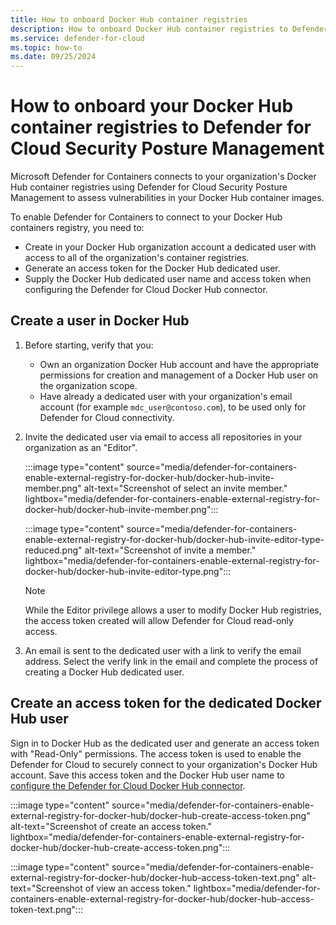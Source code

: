 ```yaml
---
title: How to onboard Docker Hub container registries
description: How to onboard Docker Hub container registries to Defender for Containers
ms.service: defender-for-cloud
ms.topic: how-to
ms.date: 09/25/2024
---
```


# How to onboard your Docker Hub container registries to Defender for Cloud Security Posture Management

Microsoft Defender for Containers connects to your organization's Docker Hub container registries using Defender for Cloud Security Posture Management to assess vulnerabilities in your Docker Hub container images.

To enable Defender for Containers to connect to your Docker Hub containers registry, you need to:

- Create in your Docker Hub organization account a dedicated user with access to all of the organization's container registries.
- Generate an access token for the Docker Hub dedicated user.
- Supply the Docker Hub dedicated user name and access token when configuring the Defender for Cloud Docker Hub connector.

## Create a user in Docker Hub

1. Before starting, verify that you:
   - Own an organization Docker Hub account and have the appropriate permissions for creation and management of a Docker Hub user on the organization scope.
   - Have already a dedicated user with your organization's email account (for example `mdc_user@contoso.com`), to be used only for Defender for Cloud connectivity.

2. Invite the dedicated user via email to access all repositories in your organization as an "Editor".

    :::image type="content" source="media/defender-for-containers-enable-external-registry-for-docker-hub/docker-hub-invite-member.png" alt-text="Screenshot of select an invite member." lightbox="media/defender-for-containers-enable-external-registry-for-docker-hub/docker-hub-invite-member.png":::

    :::image type="content" source="media/defender-for-containers-enable-external-registry-for-docker-hub/docker-hub-invite-editor-type-reduced.png" alt-text="Screenshot of invite a member." lightbox="media/defender-for-containers-enable-external-registry-for-docker-hub/docker-hub-invite-editor-type.png":::

    > [!NOTE]
    > While the Editor privilege allows a user to modify Docker Hub registries, the access token created will allow Defender for Cloud read-only access.

3. An email is sent to the dedicated user with a link to verify the email address. Select the verify link in the email and complete the process of creating a Docker Hub dedicated user.

## Create an access token for the dedicated Docker Hub user

Sign in to Docker Hub as the dedicated user and generate an access token with "Read-Only" permissions. The access token is used to enable the Defender for Cloud to securely connect to your organization's Docker Hub account. Save this access token and the Docker Hub user name to [configure the Defender for Cloud Docker Hub connector](agentless-vulnerability-assessment-docker-hub.md#onboard-the-docker-hub-environment).

:::image type="content" source="media/defender-for-containers-enable-external-registry-for-docker-hub/docker-hub-create-access-token.png" alt-text="Screenshot of create an access token." lightbox="media/defender-for-containers-enable-external-registry-for-docker-hub/docker-hub-create-access-token.png":::

:::image type="content" source="media/defender-for-containers-enable-external-registry-for-docker-hub/docker-hub-access-token-text.png" alt-text="Screenshot of view an access token." lightbox="media/defender-for-containers-enable-external-registry-for-docker-hub/docker-hub-access-token-text.png":::
